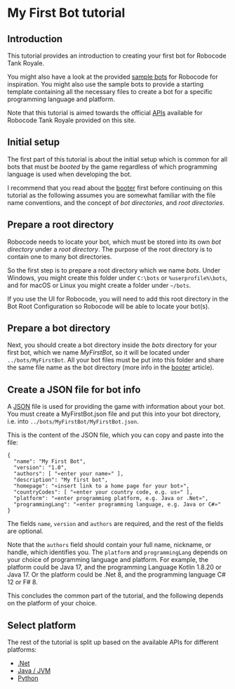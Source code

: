# My First Bot tutorial

## Introduction

This tutorial provides an introduction to creating your first bot for Robocode Tank Royale.

You might also have a look at the provided [sample bots] for Robocode for inspiration. You might also use the sample
bots to provide a starting template containing all the necessary files to create a bot for a specific programming
language and platform.

Note that this tutorial is aimed towards the official [APIs](../api/apis.md) available for Robocode Tank Royale provided on this
site.

## Initial setup

The first part of this tutorial is about the initial setup which is common for all bots that must be *booted* by the
game regardless of which programming language is used when developing the bot.

I recommend that you read about the [booter](../articles/booter.md) first before continuing on this tutorial as the
following assumes you are somewhat familiar with the file name conventions, and the concept of *bot directories*,
and *root directories*.

## Prepare a root directory

Robocode needs to locate your bot, which must be stored into its own *bot directory* under a *root directory*. The
purpose of the root directory is to contain one to many bot directories.

So the first step is to prepare a root directory which we name *bots*. Under Windows, you might create this folder
under `C:\bots` or `%userprofile%\bots`, and for macOS or Linux you might create a folder under `~/bots`.

If you use the UI for Robocode, you will need to add this root directory in the Bot Root Configuration so Robocode will
be able to locate your bot(s).

## Prepare a bot directory

Next, you should create a bot directory inside the *bots* directory for your first bot, which we name *MyFirstBot*, so
it will be located under `../bots/MyFirstBot`. All your bot files must be put into this folder and share the same file
name as the bot directory (more info in the [booter](../articles/booter.md) article).

## Create a JSON file for bot info

A [JSON](https://fileinfo.com/extension/json) file is used for providing the game with information about your bot. You
must create a MyFirstBot.json file and put this into your bot directory, i.e. into
`../bots/MyFirstBot/MyFirstBot.json`.

This is the content of the JSON file, which you can copy and paste into the file:

```json{2-4}
{
  "name": "My First Bot",
  "version": "1.0",
  "authors": [ "«enter your name»" ],
  "description": "My first bot",
  "homepage": "«insert link to a home page for your bot»",
  "countryCodes": [ "«enter your country code, e.g. us»" ],
  "platform": "«enter programming platform, e.g. Java or .Net»",
  "programmingLang": "«enter programming language, e.g. Java or C#»"
}
```
The fields `name`, `version` and `authors` are required, and the rest of the fields are optional.

Note that the `authors` field should contain your full name, nickname, or handle, which identifies you.
The `platform` and `programmingLang` depends on your choice of programming language and platform. For example, the
platform could be Java 17, and the programming Language Kotlin 1.8.20 or Java 17.
Or the platform could be .Net 8, and the programming language C# 12 or F# 8.

This concludes the common part of the tutorial, and the following depends on the platform of your choice.

## Select platform

The rest of the tutorial is split up based on the available APIs for different platforms:

- [.Net](dotnet/my-first-bot-for-dotnet.md)
- [Java / JVM](jvm/my-first-bot-for-jvm.md)
- [Python](python/my-first-bot-for-python.md)

[sample bots]: ../articles/installation#sample-bots "Sample bots"